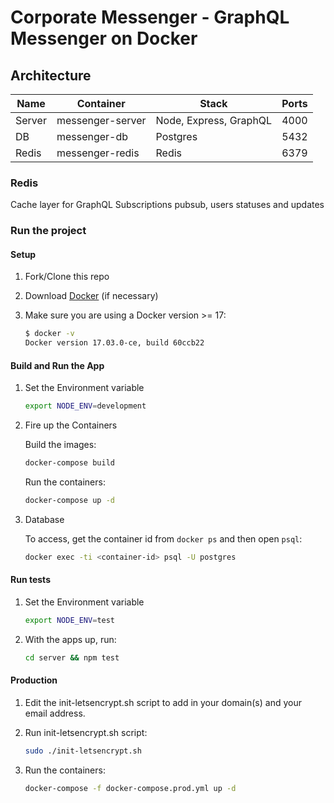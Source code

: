 # Corporate Messenger - GraphQL Messenger on Docker

## Architecture

| Name       | Container            | Stack                  | Ports |
|------------|----------------------|------------------------|-------|
| Server     | messenger-server     | Node, Express, GraphQL | 4000  |
| DB         | messenger-db         | Postgres               | 5432  |
| Redis      | messenger-redis      | Redis                  | 6379  |

### Redis

Cache layer for GraphQL Subscriptions pubsub, users statuses and updates

### Run the project

#### Setup

1. Fork/Clone this repo

1. Download [Docker](https://docs.docker.com/docker-for-mac/install/) (if necessary)

1. Make sure you are using a Docker version >= 17:

    ```sh
    $ docker -v
    Docker version 17.03.0-ce, build 60ccb22
    ```

#### Build and Run the App

1. Set the Environment variable

    ```sh
    export NODE_ENV=development
    ```

1. Fire up the Containers

    Build the images:

    ```sh
    docker-compose build
    ```

    Run the containers:

    ```sh
    docker-compose up -d
    ```

1. Database

    To access, get the container id from `docker ps` and then open `psql`:

    ```sh
    docker exec -ti <container-id> psql -U postgres
    ```

#### Run tests

1. Set the Environment variable

    ```sh
    export NODE_ENV=test
    ```

1. With the apps up, run:

    ```sh
    cd server && npm test
    ```

#### Production

1. Edit the init-letsencrypt.sh script to add in your domain(s) and your email address.

2. Run init-letsencrypt.sh script:

    ```sh
    sudo ./init-letsencrypt.sh
    ```

3. Run the containers:

    ```sh
    docker-compose -f docker-compose.prod.yml up -d
    ```
